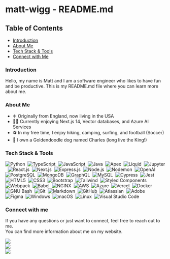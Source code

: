 # matt-wigg - README.md

## Table of Contents

- [Introduction](#introduction)
- [About Me](#about-me)
- [Tech Stack & Tools](#tech-stack--tools)
- [Connect with Me](#connect-with-me)

### Introduction
Hello, my name is Matt and I am a software engineer who likes to have fun and be productive. This is my README.md file where you can learn more about me.  

### About Me
- ✈ Originally from England, now living in the USA
- 👨‍💻 Currently enjoying Next.js 14, Vector databases, and Azure AI Services
- ⚽ In my free time, I enjoy hiking, camping, surfing, and football (Soccer)
- 🐶 I own a Goldendoodle dog named Charles (long live the King!)

### Tech Stack & Tools

![Python](https://img.shields.io/badge/-Python-05122A?style=flat&logo=python)&nbsp;
![TypeScript](https://img.shields.io/badge/-TypseScript-05122A?style=flat&logo=typescript&logoColor=blue)&nbsp;
![JavaScript](https://img.shields.io/badge/-JavaScript-05122A?style=flat&logo=javascript)&nbsp;
![Java](https://img.shields.io/badge/-Java-05122A?style=flat&logo=CoffeeScript)&nbsp;
![Apex](https://img.shields.io/badge/-Apex-05122A?style=flat&logo=salesforce&logoColor=1572B6)&nbsp;
![Liquid](https://img.shields.io/badge/-Liquid-05122A?style=flat&logo=shopify&logoColor=lightgreen)&nbsp;
![Jupyter](https://img.shields.io/badge/-Jupyter-05122A?style=flat&logo=Jupyter)&nbsp;
![React.js](https://img.shields.io/badge/-React.js-05122A?style=flat&logo=react)&nbsp;
![Next.js](https://img.shields.io/badge/-Next.js-05122A?style=flat&logo=nextdotjs&logoColor=FEFEFE)&nbsp;
![Express.js](https://img.shields.io/badge/-Express.js-05122A?style=flat&logo=express&logoColor=white)&nbsp;
![Node.js](https://img.shields.io/badge/-Node.js-05122A?style=flat&logo=node.js)&nbsp;
![Nodemon](https://img.shields.io/badge/-Nodemon-05122A?style=flat&logo=Nodemon)&nbsp;
![OpenAI](https://img.shields.io/badge/-OpenAi-05122A?style=flat&logo=OpenAI)&nbsp;
![PostgreSQL](https://img.shields.io/badge/-PostgreSQL-05122A?style=flat&logo=PostgreSQL)&nbsp;
![MongoDB](https://img.shields.io/badge/-MongoDB-05122A?style=flat&logo=MongoDB)&nbsp;
![GraphQL](https://img.shields.io/badge/-GraphQL-05122A?style=flat&logo=GraphQL)&nbsp;
![MySQL](https://img.shields.io/badge/-MySQL-05122A?style=flat&logo=MySQL)&nbsp;
![Cypress](https://img.shields.io/badge/-Cypress-05122A?style=flat&logo=cypress)&nbsp;
![Jest](https://img.shields.io/badge/-Jest-05122A?style=flat&logo=jest)&nbsp;
![HTML5](https://img.shields.io/badge/-HTML5-05122A?style=flat&logo=HTML5)&nbsp;
![CSS3](https://img.shields.io/badge/-CSS3-05122A?style=flat&logo=CSS3&logoColor=1572B6)&nbsp;
![Bootstrap](https://img.shields.io/badge/-Bootstrap-05122A?style=flat&logo=bootstrap&logoColor=563D7C)&nbsp;
![Tailwind](https://img.shields.io/badge/-Tailwind-05122A?style=flat&logo=tailwindcss)&nbsp;
![Styled Components](https://img.shields.io/badge/-Styled%20Components-05122A?style=flat&logo=styled-components)&nbsp;
![Webpack](https://img.shields.io/badge/-Webpack-05122A?style=flat&logo=webpack)&nbsp;
![Babel](https://img.shields.io/badge/-Babel-05122A?style=flat&logo=babel)&nbsp;
![NGINX](https://img.shields.io/badge/-NGINX-05122A?style=flat&logo=NGINX)&nbsp;
![AWS](https://img.shields.io/badge/-AWS-05122A?style=flat&logo=amazonaws)&nbsp;
![Azure](https://img.shields.io/badge/-Azure-05122A?style=flat&logo=Azure-DevOps)&nbsp;
![Vercel](https://img.shields.io/badge/-Vercel-05122A?style=flat&logo=Vercel)&nbsp;
![Docker](https://img.shields.io/badge/-Docker-05122A?style=flat&logo=docker)&nbsp;
![GNU Bash](https://img.shields.io/badge/-GNU%20Bash-05122A?style=flat&logo=GNU-Bash)&nbsp;
![Git](https://img.shields.io/badge/-Git-05122A?style=flat&logo=git)&nbsp;
![Markdown](https://img.shields.io/badge/-Markdown-05122A?style=flat&logo=markdown)&nbsp;
![GitHub](https://img.shields.io/badge/-GitHub-05122A?style=flat&logo=github)&nbsp;
![Atlassian](https://img.shields.io/badge/-Atlassian%20Suite-05122A?style=flat&logo=atlassian&logoColor=blue)&nbsp;
![Adobe](https://img.shields.io/badge/-Adobe-05122A?style=flat&logo=adobe-creative-cloud)&nbsp;
![Figma](https://img.shields.io/badge/-Figma-05122A?style=flat&logo=figma)&nbsp;
![Windows](https://img.shields.io/badge/-Windows-05122A?style=flat&logo=Windows)&nbsp;
![macOS](https://img.shields.io/badge/-macOS-05122A?style=flat&logo=macOS)&nbsp;
![Linux](https://img.shields.io/badge/-Linux-05122A?style=flat&logo=Linux)&nbsp;
![Visual Studio Code](https://img.shields.io/badge/-Visual%20Studio%20Code-05122A?style=flat&logo=visual-studio-code&logoColor=007ACC)&nbsp;

### Connect with me

If you have any questions or just want to connect, feel free to reach out to me.  
You can find more information about me on my website.  

<p align="left">
<a href="https://www.mattwigg.com"><img src="https://img.shields.io/badge/Personal%3A-website-orange"/></a><br>
<a href="https://linkedin.com/in/matt-wigg"><img src="https://img.shields.io/badge/Professional%3A-linkedin-blue"/></a><br>
<a href="https://www.instagram.com/_matt_wigg/"><img src="https://img.shields.io/badge/Social%3A-instagram-ff69b4"/></a><br>
</p>
